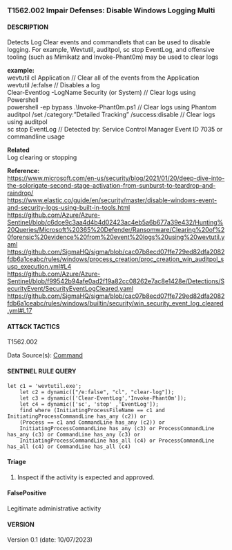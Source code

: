 ### T1562.002 Impair Defenses: Disable Windows Logging Multi
  


####  DESCRIPTION  
Detects Log Clear events and commandlets that can be used to disable logging. For example, Wevtutil, auditpol, sc stop EventLog, and offensive tooling (such as Mimikatz and Invoke-Phant0m) may be used to clear logs    

**example:**  
wevtutil cl Application  // Clear all of the events from the Application  
wevtutil /e:false	// Disables a log    
Clear-Eventlog -LogName Security (or System) // Clear logs using Powershell  
powershell -ep bypass .\Invoke-Phant0m.ps1 // Clear logs using Phantom  
auditpol /set /category:”Detailed Tracking” /success:disable // Clear logs using auditpol  
sc stop EventLog // Detected by: Service Control Manager Event ID 7035 or commandline usage    



**Related** \
Log clearing or stopping        


**Reference:**  
https://www.microsoft.com/en-us/security/blog/2021/01/20/deep-dive-into-the-solorigate-second-stage-activation-from-sunburst-to-teardrop-and-raindrop/  
https://www.elastic.co/guide/en/security/master/disable-windows-event-and-security-logs-using-built-in-tools.html  
https://github.com/Azure/Azure-Sentinel/blob/c6dce9c3aa4d4b4d02423ac4eb5a6b677a39e432/Hunting%20Queries/Microsoft%20365%20Defender/Ransomware/Clearing%20of%20forensic%20evidence%20from%20event%20logs%20using%20wevtutil.yaml   
https://github.com/SigmaHQ/sigma/blob/cac07b8ecd07ffe729ed82dfa2082fdb6a1ceabc/rules/windows/process_creation/proc_creation_win_auditpol_susp_execution.yml#L4  
https://github.com/Azure/Azure-Sentinel/blob/f99542b94afe0ad2f19a82cc08262e7ac8e1428e/Detections/SecurityEvent/SecurityEventLogCleared.yaml    
https://github.com/SigmaHQ/sigma/blob/cac07b8ecd07ffe729ed82dfa2082fdb6a1ceabc/rules/windows/builtin/security/win_security_event_log_cleared.yml#L17     


####  ATT&CK TACTICS  
T1562.002    

Data Source(s): [Command](https://attack.mitre.org/datasources/DS0017)    


#### SENTINEL RULE QUERY   

~~~
let c1 = 'wevtutil.exe';  
    let c2 = dynamic(["/e:false", "cl", "clear-log"]); 
    let c3 = dynamic(['Clear-EventLog','Invoke-Phant0m']);
    let c4 = dynamic(['sc', 'stop' ,'EventLog']);
    find where (InitiatingProcessFileName == c1 and InitiatingProcessCommandLine has_any (c2)) or 
    (Process == c1 and CommandLine has_any (c2)) or 
    InitiatingProcessCommandLine has_any (c3) or ProcessCommandLine has_any (c3) or CommandLine has_any (c3) or
    InitiatingProcessCommandLine has_all (c4) or ProcessCommandLine has_all (c4) or CommandLine has_all (c4)
~~~


#### Triage  

1. Inspect if the activity is expected and approved.  


#### FalsePositive  

Legitimate administrative activity   

#### VERSION  
Version 0.1 (date: 10/07/2023)  
